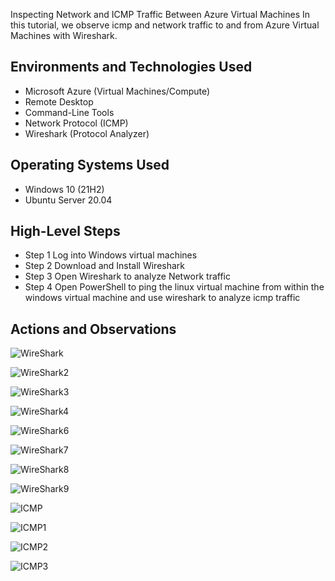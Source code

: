 <p align="center">

</p>

Inspecting Network and ICMP Traffic Between Azure Virtual Machines</h1>
In this tutorial, we observe icmp and network traffic to and from Azure Virtual Machines with Wireshark. <br />




<h2>Environments and Technologies Used</h2>

- Microsoft Azure (Virtual Machines/Compute)
- Remote Desktop
- Command-Line Tools
- Network Protocol (ICMP)
- Wireshark (Protocol Analyzer)

<h2>Operating Systems Used </h2>

- Windows 10 (21H2)
- Ubuntu Server 20.04

<h2>High-Level Steps</h2>

- Step 1 Log into Windows virtual machines
- Step 2 Download and Install Wireshark
- Step 3 Open Wireshark to analyze Network traffic
- Step 4 Open PowerShell to ping the linux virtual machine from within the windows virtual machine and use wireshark to analyze icmp traffic

<h2>Actions and Observations</h2>

<p>

![WireShark](https://github.com/user-attachments/assets/07369448-e383-4db2-b048-6ff9aee47591)

![WireShark2](https://github.com/user-attachments/assets/f057a33a-5af1-465b-a32a-3ad454f34aa9)


![WireShark3](https://github.com/user-attachments/assets/cc2727fd-9189-4978-be5e-7b8aa02c5ee5)

![WireShark4](https://github.com/user-attachments/assets/58b55fa9-7a93-496a-8d59-73099c5bb5fb)

![WireShark6](https://github.com/user-attachments/assets/292014f9-bfb0-475a-b006-85514a8ed06c)

![WireShark7](https://github.com/user-attachments/assets/b1c287df-920f-4f5e-b7ea-c55951cc75e4)

![WireShark8](https://github.com/user-attachments/assets/a4eace7c-84ef-4c6c-aebc-cee7c6e86ee9)


![WireShark9](https://github.com/user-attachments/assets/b643de53-1252-43ba-8144-62230b304e8e)




![ICMP](https://github.com/user-attachments/assets/ed3986c9-63c3-4ae2-9a61-7830c3a6cf89)

![ICMP1](https://github.com/user-attachments/assets/d5bb216d-bb22-41d9-803a-d21f6fd78cd1)

![ICMP2](https://github.com/user-attachments/assets/54371fac-5328-44a5-9c0a-736b9c453162)

![ICMP3](https://github.com/user-attachments/assets/12edcdbb-fe45-43b6-a1ca-80d1b3131beb)









